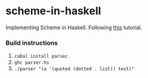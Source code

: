 # scheme-in-haskell

Implementing Scheme in Haskell. Following [this](https://en.wikibooks.org/wiki/Write_Yourself_a_Scheme_in_48_Hours) tutorial.

### Build instructions

1. `cabal install parsec`
2. `ghc parser.hs`
3. `./parser "(a '(quoted (dotted . list)) test)"`